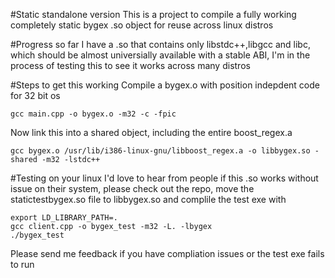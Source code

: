 #Static standalone version
This is a project to compile a fully working completely static bygex .so object for reuse across linux distros

#Progress so far
I have a .so that contains only libstdc++,libgcc and libc, which should be almost universially available with a stable ABI, I'm in the process of testing this to see it works across many distros

#Steps to get this working
Compile a bygex.o with position indepdent code for 32 bit os
    
    gcc main.cpp -o bygex.o -m32 -c -fpic

Now link this into a shared object, including the entire boost_regex.a

    gcc bygex.o /usr/lib/i386-linux-gnu/libboost_regex.a -o libbygex.so -shared -m32 -lstdc++

#Testing on your linux
I'd love to hear from people if this .so works without issue on their system, please check out the repo, move the statictestbygex.so file to libbygex.so and complile the test exe with
    
    export LD_LIBRARY_PATH=.
    gcc client.cpp -o bygex_test -m32 -L. -lbygex
    ./bygex_test

Please send me feedback if you have compliation issues or the test exe fails to run


